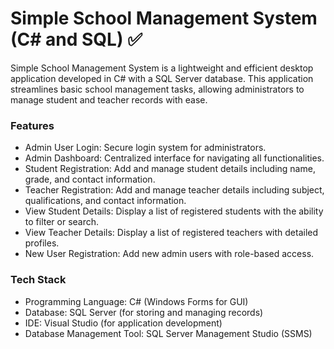 # Simple School Management System (C# and SQL) ✅

Simple School Management System is a lightweight and efficient desktop application developed in C# with a SQL Server database. This application streamlines basic school management tasks, allowing administrators to manage student and teacher records with ease.

<h3>Features</h3>

- Admin User Login: Secure login system for administrators.
- Admin Dashboard: Centralized interface for navigating all functionalities.
- Student Registration: Add and manage student details including name, grade, and contact information.
- Teacher Registration: Add and manage teacher details including subject, qualifications, and contact information.
- View Student Details: Display a list of registered students with the ability to filter or search.
- View Teacher Details: Display a list of registered teachers with detailed profiles.
- New User Registration: Add new admin users with role-based access.

<h3>Tech Stack</h3>

- Programming Language: C# (Windows Forms for GUI)
- Database: SQL Server (for storing and managing records)
- IDE: Visual Studio (for application development)
- Database Management Tool: SQL Server Management Studio (SSMS)

